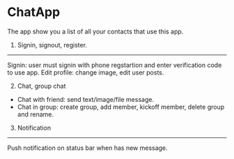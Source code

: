 ChatApp
====

The app show you a list of all your contacts that use this app. 

1. Signin, signout, register.
----
Signin: user must signin with phone regstartion and enter verification code to use app.
Edit profile: change image, edit user posts.

2. Chat, group chat

- Chat with friend: send text/image/file message.
- Chat in group: create group, add member, kickoff member, delete group and rename.

3. Notification
---
Push notification on status bar when has new message.
